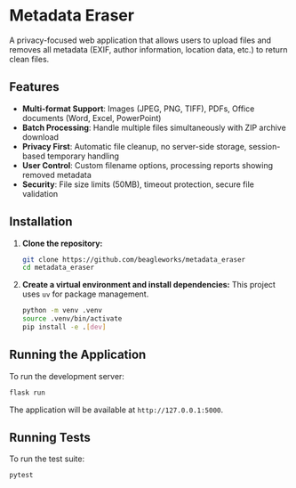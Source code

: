 # Metadata Eraser

A privacy-focused web application that allows users to upload files and removes all metadata (EXIF, author information, location data, etc.) to return clean files.

## Features

- **Multi-format Support**: Images (JPEG, PNG, TIFF), PDFs, Office documents (Word, Excel, PowerPoint)
- **Batch Processing**: Handle multiple files simultaneously with ZIP archive download
- **Privacy First**: Automatic file cleanup, no server-side storage, session-based temporary handling
- **User Control**: Custom filename options, processing reports showing removed metadata
- **Security**: File size limits (50MB), timeout protection, secure file validation

## Installation

1.  **Clone the repository:**
    ```bash
    git clone https://github.com/beagleworks/metadata_eraser
    cd metadata_eraser
    ```

2.  **Create a virtual environment and install dependencies:**
    This project uses `uv` for package management.
    ```bash
    python -m venv .venv
    source .venv/bin/activate
    pip install -e .[dev]
    ```

## Running the Application

To run the development server:
```bash
flask run
```
The application will be available at `http://127.0.0.1:5000`.

## Running Tests

To run the test suite:
```bash
pytest
```
